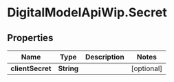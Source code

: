 # DigitalModelApiWip.Secret

## Properties

Name | Type | Description | Notes
------------ | ------------- | ------------- | -------------
**clientSecret** | **String** |  | [optional] 


